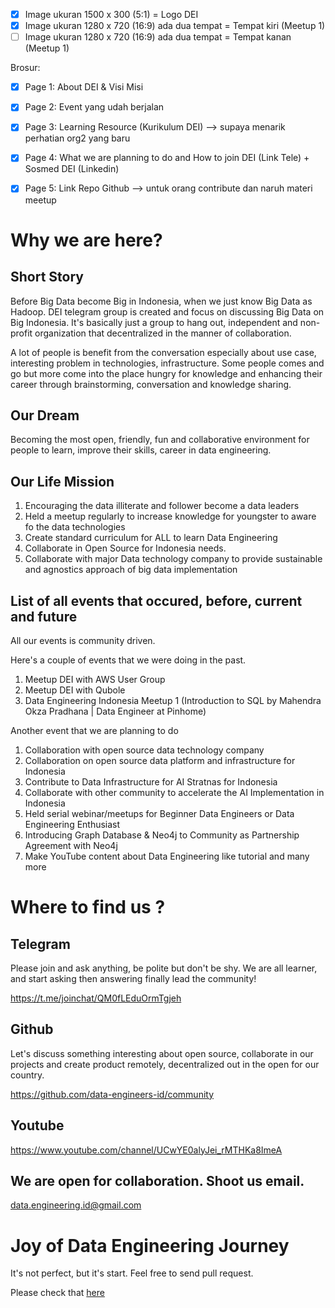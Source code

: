 - [x] Image ukuran 1500 x 300 (5:1) = Logo DEI
- [x] Image ukuran 1280 x 720 (16:9) ada dua tempat = Tempat kiri (Meetup 1)
- [ ] Image ukuran 1280 x 720 (16:9) ada dua tempat = Tempat kanan (Meetup 1)

Brosur:

- [x] Page 1: About DEI & Visi Misi
- [x] Page 2: Event yang udah berjalan
- [x] Page 3: Learning Resource (Kurikulum DEI) --> supaya menarik perhatian org2 yang baru
- [x] Page 4: What we are planning to do and How to join DEI (Link Tele) + Sosmed DEI (Linkedin)
- [x] Page 5: Link Repo Github --> untuk orang contribute dan naruh materi meetup



# Why we are here?

## Short Story

Before Big Data become Big in Indonesia, when we just know Big Data as Hadoop. DEI telegram group is created and focus on discussing Big Data on Big Indonesia. It's basically just a group to hang out, independent and non-profit organization that decentralized in the manner of collaboration. 

A lot of people is benefit from the conversation especially about use case, interesting problem in technologies, infrastructure. Some people comes and go but more come into the place hungry for knowledge and enhancing their career through brainstorming, conversation and knowledge sharing. 

## Our Dream

Becoming the most open, friendly, fun and collaborative environment for people to learn, improve their skills, career in data engineering. 

## Our Life Mission

1. Encouraging the data illiterate and follower become a data leaders
2. Held a meetup regularly to increase knowledge for youngster to aware fo the data technologies
3. Create standard curriculum for ALL to learn Data Engineering
4. Collaborate in Open Source for Indonesia needs.
5. Collaborate with major Data technology company to provide sustainable and agnostics approach of big data implementation

## List of all events that occured, before, current and future

All our events is community driven.

Here's a couple of events that we were doing in the past.

1. Meetup DEI with AWS User Group
2. Meetup DEI with Qubole
3. Data Engineering Indonesia Meetup 1 (Introduction to SQL by Mahendra Okza Pradhana | Data Engineer at Pinhome)

Another event that we are planning to do

1. Collaboration with open source data technology company
2. Collaboration on open source data platform and infrastructure for Indonesia
3. Contribute to Data Infrastructure for AI Stratnas for Indonesia
4. Collaborate with other community to accelerate the AI Implementation in Indonesia
5. Held serial webinar/meetups for Beginner Data Engineers or Data Engineering Enthusiast
6. Introducing Graph Database & Neo4j to Community as Partnership Agreement with Neo4j
7. Make YouTube content about Data Engineering like tutorial and many more

# Where to find us ?

## Telegram 

Please join and ask anything, be polite but don't be shy. We are all learner, and start asking then answering finally lead the community!

https://t.me/joinchat/QM0fLEduOrmTgjeh

## Github

Let's discuss something interesting about open source, collaborate in our projects and create product remotely, decentralized out in the open for our country. 

https://github.com/data-engineers-id/community

## Youtube

https://www.youtube.com/channel/UCwYE0alyJei_rMTHKa8ImeA

## We are open for collaboration. Shoot us email.

data.engineering.id@gmail.com

# Joy of Data Engineering Journey

It's not perfect, but it's start. Feel free to send pull request.

Please check that [here](https://github.com/data-engineers-id/basecamp/blob/main/CURRICULUM.md)


